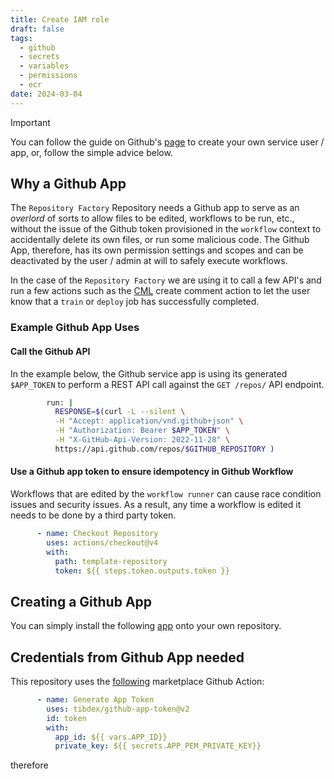 ```yaml
---
title: Create IAM role
draft: false
tags:
  - github
  - secrets
  - variables
  - permissions
  - ecr
date: 2024-03-04
---
```


> [!IMPORTANT]
> You can follow the guide on Github's [page](https://docs.github.com/en/apps/creating-github-apps/writing-code-for-a-github-app/quickstart) to create your own service user / app, or, follow the simple advice below. 

## Why a Github App

The `Repository Factory` Repository needs a Github app to serve as an _overlord_ of sorts to allow files to be edited, workflows to be run, etc., without the issue of the Github token provisioned in the `workflow` context to accidentally delete its own files, or run some malicious code. The Github App, therefore, has its own permission settings and scopes and can be deactivated by the user / admin at will to safely execute workflows. 

In the case of the `Repository Factory` we are using it to call a few API's and run a few actions such as the [CML](https://cml.dev/doc/ref/comment) create comment action to let the user know that a `train` or `deploy` job has successfully completed.

### Example Github App Uses

#### Call the Github API

In the example below, the Github service app is using its generated `$APP_TOKEN` to perform a REST API call against the `GET /repos/` API endpoint. 

```bash
        run: |
          RESPONSE=$(curl -L --silent \
          -H "Accept: application/vnd.github+json" \
          -H "Authorization: Bearer $APP_TOKEN" \
          -H "X-GitHub-Api-Version: 2022-11-28" \
          https://api.github.com/repos/$GITHUB_REPOSITORY )
```

#### Use a Github app token to ensure idempotency in Github Workflow

Workflows that are edited by the `workflow runner` can cause race condition issues and security issues. As a result, any time a workflow is edited it needs to be done by a third party token. 

```yml
      - name: Checkout Repository
        uses: actions/checkout@v4
        with:
          path: template-repository
          token: ${{ steps.token.outputs.token }}
```


## Creating a Github App

You can simply install the following [app](https://github.com/apps/repository-factory-worker) onto your own repository. 

## Credentials from Github App needed

This repository uses the [following](https://github.com/marketplace/actions/github-app-token) marketplace Github Action: 

```yaml
      - name: Generate App Token
        uses: tibdex/github-app-token@v2
        id: token
        with:
          app_id: ${{ vars.APP_ID}}
          private_key: ${{ secrets.APP_PEM_PRIVATE_KEY}}
```

therefore
